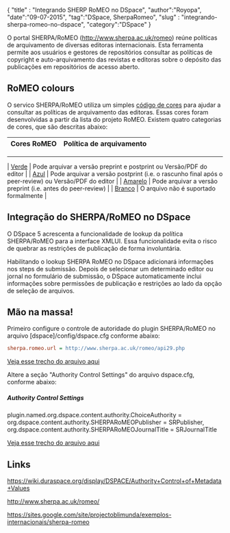{
"title" : "Integrando SHERP RoMEO no DSpace",
"author":"Royopa",
"date":"09-07-2015",
"tag":"DSpace, SherpaRomeo",
"slug" : "integrando-sherpa-romeo-no-dspace",
"category":"DSpace"
}

O portal SHERPA/RoMEO (http://www.sherpa.ac.uk/romeo) reúne políticas de 
arquivamento de diversas editoras internacionais. Esta ferramenta permite 
aos usuários e gestores de repositórios consultar as políticas de copyright e 
auto-arquivamento das revistas e editoras sobre o depósito das publicações em 
repositórios de acesso aberto.

RoMEO colours
-------------

O servico SHERPA/RoMEO utiliza um simples [código de cores](http://www.sherpa.ac.uk/romeo/definitions.php?la=pt&fIDnum=|&mode=simple&version=#colours) para ajudar a consultar as
políticas de arquivamento das editoras. Essas cores foram desenvolvidas a partir 
da lista do projeto RoMEO. Existem quatro categorias de cores, que são descritas
abaixo:

| Cores RoMEO | Política de arquivamento |
|---|---|
---------------------------------
| [Verde](http://www.sherpa.ac.uk/romeo/browse.php?colour=green&la=pt&fIDnum=|&mode=simple) | Pode arquivar a versão preprint e postprint ou Versão/PDF do editor |
| [Azul](http://www.sherpa.ac.uk/romeo/browse.php?colour=blue&la=pt&fIDnum=|&mode=simple) | Pode arquivar a versão postprint (i.e. o rascunho final após o peer-review) ou Versão/PDF do editor |
| [Amarelo](http://www.sherpa.ac.uk/romeo/browse.php?colour=yellow&la=pt&fIDnum=|&mode=simple) | Pode arquivar a versão preprint (i.e. antes do peer-review) |
| [Branco](http://www.sherpa.ac.uk/romeo/browse.php?colour=white&la=pt&fIDnum=|&mode=simple) | O arquivo não é suportado formalmente |

Integração do SHERPA/RoMEO no DSpace
------------------------------------

O DSpace 5 acrescenta a funcionalidade de lookup da política SHERPA/RoMEO para a 
interface XMLUI. Essa funcionalidade evita o risco de quebrar as restrições de
publicação de forma involuntária. 

Habilitando o lookup SHERPA RoMEO no DSpace adicionará informações nos steps
de submissão. Depois de selecionar um determinado editor ou jornal no formulário
de submissão, o DSpace automaticamente inclui informações sobre permissões de
publicação e restrições ao lado da opção de seleção de arquivos.

Mão na massa!
-------------

Primeiro configure o controle de autoridade do plugin SHERPA/RoMEO no arquivo
[dspace]/config/dspace.cfg conforme abaixo: 

```cfg
sherpa.romeo.url = http://www.sherpa.ac.uk/romeo/api29.php
```
[Veja esse trecho do arquivo aqui](https://github.com/DSpace/DSpace/blob/master/dspace/config/dspace.cfg#L1580)

Altere a seção "Authority Control Settings" do arquivo dspace.cfg, conforme abaixo:

#####  Authority Control Settings  #####
plugin.named.org.dspace.content.authority.ChoiceAuthority = \
 org.dspace.content.authority.SHERPARoMEOPublisher = SRPublisher, \
 org.dspace.content.authority.SHERPARoMEOJournalTitle = SRJournalTitle

[Veja esse trecho do arquivo aqui](https://github.com/DSpace/DSpace/blob/master/dspace/config/dspace.cfg#L1590-1596)



Links
-----

https://wiki.duraspace.org/display/DSPACE/Authority+Control+of+Metadata+Values

http://www.sherpa.ac.uk/romeo/

https://sites.google.com/site/projectoblimunda/exemplos-internacionais/sherpa-romeo

